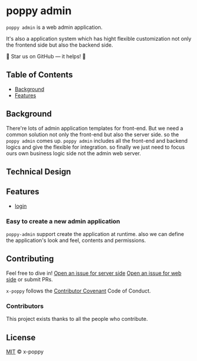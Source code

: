 # poppy admin

`poppy admin` is a web admin application.

It's also a application system which has hight flexible customization not only the frontend side but also the backend side.

:star2: Star us on GitHub — it helps! :clap:

## Table of Contents

- [Background](#background)
- [Features](#features)

## Background

There're lots of admin application templates for front-end. But we need a common solution not only the front-end but also the server side. so the `poppy admin` comes up. `poppy admin` includes all the front-end and backend logics and give the flexible for integration. so finally we just need to focus ours own business logic side not the admin web server.

## Technical Design


## Features

+ [login](./features/login/login.md)


### Easy to create a new admin application

`poppy-admin` support create the application at runtime. also we can define the application's look and feel, contents and permissions.

## Contributing

Feel free to dive in! [Open an issue for server side](https://github.com/x-poppy/poppy-server/issues) [Open an issue for web side](https://github.com/x-poppy/poppy-web/issues) or submit PRs.

`x-poppy` follows the [Contributor Covenant](http://contributor-covenant.org/version/1/3/0/) Code of Conduct.

### Contributors

This project exists thanks to all the people who contribute.
## License

[MIT](LICENSE) © x-poppy